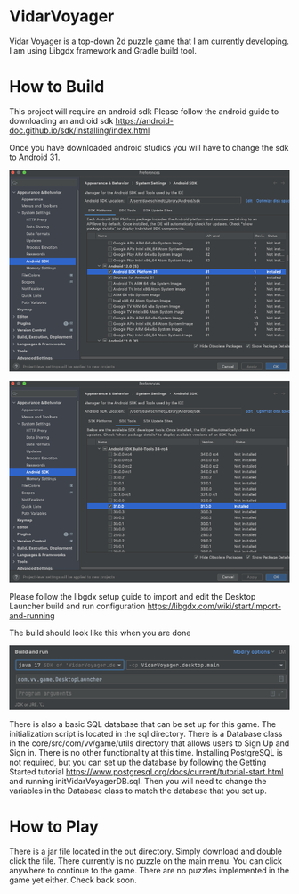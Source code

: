 # VidarVoyager
Vidar Voyager is a top-down 2d puzzle game that I am currently developing. I am using Libgdx framework and Gradle build tool.

# How to Build
This project will require an android sdk
Please follow the android guide to downloading an android sdk
https://android-doc.github.io/sdk/installing/index.html

Once you have downloaded android studios you will have to change the sdk to Android 31.

![alt text](https://github.com/thunderPumaFalconBird/VidarVoyager/blob/master/AndroidSDK.png?raw=true)

![alt text](https://github.com/thunderPumaFalconBird/VidarVoyager/blob/master/AndroidPlatform.png?raw=true)

Please follow the libgdx setup guide to import and edit the Desktop Launcher build and run configuration 
https://libgdx.com/wiki/start/import-and-running

The build should look like this when you are done

![alt text](https://github.com/thunderPumaFalconBird/VidarVoyager/blob/master/BuildConfig.png?raw=true)

There is also a basic SQL database that can be set up for this game. The initialization script is located in 
the sql directory. There is a Database class in the core/src/com/vv/game/utils directory that allows users 
to Sign Up and Sign in. There is no other functionality at this time. Installing PostgreSQL is not required,
but you can set up the database by following the Getting Started tutorial
https://www.postgresql.org/docs/current/tutorial-start.html and running initVidarVoyagerDB.sql. Then you will need 
to change the variables in the Database class to match the database that you set up.

# How to Play
There is a jar file located in the out directory. Simply download and double click the file. 
There currently is no puzzle on the main menu. You can click anywhere to continue to the game.
There are no puzzles implemented in the game yet either. Check back soon.
